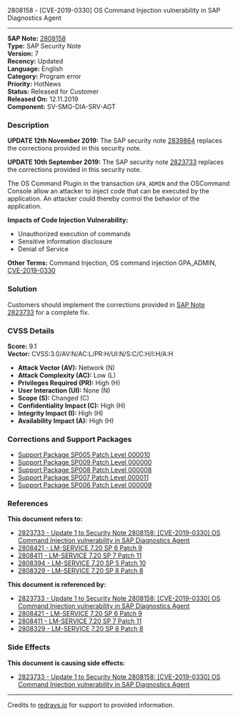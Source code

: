 2808158 - [CVE-2019-0330] OS Command Injection vulnerability in SAP Diagnostics Agent

---

**SAP Note:** [2808158](https://me.sap.com/notes/2808158)  
**Type:** SAP Security Note  
**Version:** 7  
**Recency:** Updated  
**Language:** English  
**Category:** Program error  
**Priority:** HotNews  
**Status:** Released for Customer  
**Released On:** 12.11.2019  
**Component:** SV-SMG-DIA-SRV-AGT  

### Description

**UPDATE 12th November 2019:** The SAP security note [2839864](https://me.sap.com/notes/2839864) replaces the corrections provided in this security note.

**UPDATE 10th September 2019:** The SAP security note [2823733](https://me.sap.com/notes/2823733) replaces the corrections provided in this security note.

The OS Command Plugin in the transaction `GPA_ADMIN` and the OSCommand Console allow an attacker to inject code that can be executed by the application. An attacker could thereby control the behavior of the application.

**Impacts of Code Injection Vulnerability:**
- Unauthorized execution of commands
- Sensitive information disclosure
- Denial of Service

**Other Terms:** Command Injection, OS command injection GPA_ADMIN, [CVE-2019-0330](https://cve.mitre.org/cgi-bin/cvename.cgi?name=CVE-2019-0330)

### Solution

Customers should implement the corrections provided in [SAP Note 2823733](https://me.sap.com/notes/2823733) for a complete fix.

### CVSS Details

**Score:** 9.1  
**Vector:** CVSS:3.0/AV:N/AC:L/PR:H/UI:N/S:C/C:H/I:H/A:H

- **Attack Vector (AV):** Network (N)
- **Attack Complexity (AC):** Low (L)
- **Privileges Required (PR):** High (H)
- **User Interaction (UI):** None (N)
- **Scope (S):** Changed (C)
- **Confidentiality Impact (C):** High (H)
- **Integrity Impact (I):** High (H)
- **Availability Impact (A):** High (H)

### Corrections and Support Packages

- [Support Package SP005 Patch Level 000010](https://me.sap.com/support/swdc/notes?cvnr=67838200100200023942&support_package=SP005&patch_level=000010)
- [Support Package SP009 Patch Level 000000](https://me.sap.com/support/swdc/notes?cvnr=67838200100200023942&support_package=SP009&patch_level=000000)
- [Support Package SP008 Patch Level 000008](https://me.sap.com/support/swdc/notes?cvnr=67838200100200023942&support_package=SP008&patch_level=000008)
- [Support Package SP007 Patch Level 000011](https://me.sap.com/support/swdc/notes?cvnr=67838200100200023942&support_package=SP007&patch_level=000011)
- [Support Package SP006 Patch Level 000009](https://me.sap.com/support/swdc/notes?cvnr=67838200100200023942&support_package=SP006&patch_level=000009)

### References

**This document refers to:**
- [2823733 - Update 1 to Security Note 2808158: [CVE-2019-0330] OS Command Injection vulnerability in SAP Diagnostics Agent](https://me.sap.com/notes/2823733)
- [2808421 - LM-SERVICE 7.20 SP 6 Patch 9](https://me.sap.com/notes/2808421)
- [2808411 - LM-SERVICE 7.20 SP 7 Patch 11](https://me.sap.com/notes/2808411)
- [2808394 - LM-SERVICE 7.20 SP 5 Patch 10](https://me.sap.com/notes/2808394)
- [2808329 - LM-SERVICE 7.20 SP 8 Patch 8](https://me.sap.com/notes/2808329)

**This document is referenced by:**
- [2823733 - Update 1 to Security Note 2808158: [CVE-2019-0330] OS Command Injection vulnerability in SAP Diagnostics Agent](https://me.sap.com/notes/2823733)
- [2808421 - LM-SERVICE 7.20 SP 6 Patch 9](https://me.sap.com/notes/2808421)
- [2808411 - LM-SERVICE 7.20 SP 7 Patch 11](https://me.sap.com/notes/2808411)
- [2808329 - LM-SERVICE 7.20 SP 8 Patch 8](https://me.sap.com/notes/2808329)

### Side Effects

**This document is causing side effects:**
- [2823733 - Update 1 to Security Note 2808158: [CVE-2019-0330] OS Command Injection vulnerability in SAP Diagnostics Agent](https://me.sap.com/notes/2823733)

---

Credits to [redrays.io](https://redrays.io) for support to provided information.